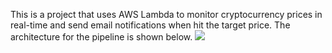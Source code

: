 This is a project that uses AWS Lambda to monitor cryptocurrency prices in real-time and send email notifications when hit the target price.
The architecture for the pipeline is shown below. 
![](https://user-images.githubusercontent.com/58792/55354483-bae7af80-547a-11e9-9909-a5621251065b.png)



